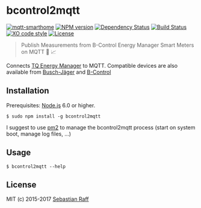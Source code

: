 # bcontrol2mqtt

[![mqtt-smarthome](https://img.shields.io/badge/mqtt-smarthome-blue.svg)](https://github.com/mqtt-smarthome/mqtt-smarthome)
[![NPM version](https://badge.fury.io/js/bcontrol2mqtt.svg)](http://badge.fury.io/js/bcontrol2mqtt)
[![Dependency Status](https://img.shields.io/gemnasium/hobbyquaker/bcontrol2mqtt.svg?maxAge=2592000)](https://gemnasium.com/github.com/hobbyquaker/bcontrol2mqtt)
[![Build Status](https://travis-ci.org/hobbyquaker/bcontrol2mqtt.svg?branch=master)](https://travis-ci.org/hobbyquaker/bcontrol2mqtt)
[![XO code style](https://img.shields.io/badge/code_style-XO-5ed9c7.svg)](https://github.com/sindresorhus/xo)
[![License][mit-badge]][mit-url]

> Publish Measurements from B-Control Energy Manager Smart Meters on MQTT 🔌 📈

Connects [TQ Energy Manager](http://www.tq-group.com/produkte/produktdetail/prod/energy-manager/extb/Main/) to MQTT.
Compatible devices are also available from [Busch-Jäger](https://www.busch-jaeger.de/produkte/produktloesungen/busch-smartenergy/busch-energymonitor/) 
and [B-Control](http://www.posid.de/energy-shop/?tx_trattmannshop_shop%5Bcategory%5D=5&tx_trattmannshop_shop%5Baction%5D=list&tx_trattmannshop_shop%5Bcontroller%5D=Article&cHash=095630d91afa7daafa1e7e1174562838#shop-articles)


## Installation

Prerequisites: [Node.js](https://nodejs.org) 6.0 or higher.

`$ sudo npm install -g bcontrol2mqtt`

I suggest to use [pm2](http://pm2.keymetrics.io/) to manage the bcontrol2mqtt process (start on system boot, manage log files, 
...)


## Usage

`$ bcontrol2mqtt --help`


## License

MIT (c) 2015-2017 [Sebastian Raff](https://github.com/hobbyquaker)

[mit-badge]: https://img.shields.io/badge/License-MIT-blue.svg?style=flat
[mit-url]: LICENSE
